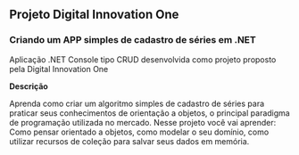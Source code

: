 ## Projeto Digital Innovation One
### Criando um APP simples de cadastro de séries em .NET

Aplicação .NET Console tipo CRUD desenvolvida como projeto proposto pela Digital Innovation One

**Descrição**

Aprenda como criar um algoritmo simples de cadastro de séries para praticar seus conhecimentos de orientação a objetos, 
o principal paradigma de programação utilizada no mercado. Nesse projeto você vai aprender: Como pensar orientado a objetos, 
como modelar o seu domínio, como utilizar recursos de coleção para salvar seus dados em memória.
